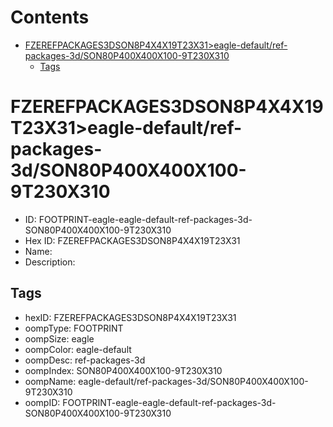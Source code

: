 



Contents
========

* [FZEREFPACKAGES3DSON8P4X4X19T23X31>eagle-default/ref-packages-3d/SON80P400X400X100-9T230X310](#fzerefpackages3dson8p4x4x19t23x31eagle-defaultref-packages-3dson80p400x400x100-9t230x310)
	* [Tags](#tags)

# FZEREFPACKAGES3DSON8P4X4X19T23X31>eagle-default/ref-packages-3d/SON80P400X400X100-9T230X310

- ID: FOOTPRINT-eagle-eagle-default-ref-packages-3d-SON80P400X400X100-9T230X310
- Hex ID: FZEREFPACKAGES3DSON8P4X4X19T23X31
- Name: 
- Description: 

## Tags

- hexID: FZEREFPACKAGES3DSON8P4X4X19T23X31
- oompType: FOOTPRINT
- oompSize: eagle
- oompColor: eagle-default
- oompDesc: ref-packages-3d
- oompIndex: SON80P400X400X100-9T230X310
- oompName: eagle-default/ref-packages-3d/SON80P400X400X100-9T230X310
- oompID: FOOTPRINT-eagle-eagle-default-ref-packages-3d-SON80P400X400X100-9T230X310
